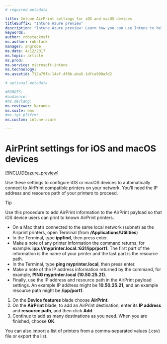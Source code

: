 ```yaml
---
# required metadata

title: Intune AirPrint settings for iOS and macOS devices
titleSuffix: "Intune Azure preview"
description: "Intune Azure preview: Learn how you can use Intune to help automatically connect iOS and macOS devices to AirPrint compatible printers."
keywords:
author: robstackmsft
ms.author: robstack
manager: angrobe
ms.date: 4/12/2017
ms.topic: article
ms.prod:
ms.service: microsoft-intune
ms.technology:
ms.assetid: 712a79fb-14ef-4f6b-aba5-1dfca900afd2

# optional metadata

#ROBOTS:
#audience:
#ms.devlang:
ms.reviewer: karanda
ms.suite: ems
#ms.tgt_pltfrm:
ms.custom: intune-azure

---
```


# AirPrint settings for iOS and macOS devices

[!INCLUDE[azure_preview](../includes/azure_preview.md)]

Use these settings to configure iOS or macOS devices to automatically connect to AirPrint compatible printers on your network. You'll need the IP address and resource path of your printers to proceed.

> [!TIP]
> Use this procedure to add AirPrint information to the AirPrint payload so that iOS device users can print to known AirPrint printers.
  >   - On a Mac that’s connected to the same local network (subnet) as the Airprint printers, open Terminal (from **/Applications/Utilities**)
  >   - In the Terminal, type **ippfind**, then press enter.
  >   - Make a note of any printer information the command returns, for example: **ipp://myprinter.local.:631/ipp/port1**. The first part of the information is the name of your printer and the last part is the resource path.
  >   - In the Terminal, type **ping myprinter.local**, then press enter.
  >   - Make a note of the IP address information returned by the command, for example, **PING myprinter.local (10.50.25.21)**.
  >   - Finally, use the IP address and resource path in the AirPrint payload settings. An example IP address might be **10.50.25.21**, and an example resource path might be **/ipp/port1**.

1. On the **Device features** blade choose **AirPrint**.
2. On the **AirPrint** blade, to add an AirPrint destination, enter its **IP address** and **resource path**, and then click **Add**.
3. Continue to add as many destinations as you need. When you are finished, choose **OK**.

You can also import a list of printers from a comma-separated values (.csv) file or export the list.
